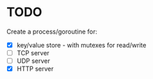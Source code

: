 # TODO
Create a process/goroutine for:

* [x] key/value store - with mutexes for read/write
* [ ] TCP server
* [ ] UDP server
* [x] HTTP server
